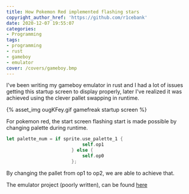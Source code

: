 ```yaml
---
title: How Pokemon Red implemented flashing stars
copyright_author_href: 'https://github.com/r1cebank'
date: 2020-12-07 19:55:07
categories:
- Programming
tags:
- programming
- rust
- gameboy
- emulator
cover: /covers/gameboy.bmp
---
```

I've been writing my gameboy emulator in rust and I had a lot of issues getting this startup screen to display properly, later I've realized it was achieved using the clever pallet swapping in runtime. 

{% asset_img ougKFey.gif gamefreak startup screen %}

For pokemon red, the start screen flashing start is made possible by changing palette during runtime.

```rust
let palette_num = if sprite.use_palette_1 {
                            self.op1
                        } else {
                            self.op0
                        };
```
By changing the pallet from op1 to op2, we are able to achieve that.

The emulator project (poorly written), can be found [here](https://github.com/r1cebank/rgb)